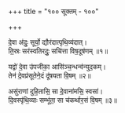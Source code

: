 +++
title = "१०० सूक्तम् - १००"

+++

दे॒वा अ॑दुः॒ सूर्यो॒ द्यौर॑दात्पृथि॒व्य॑दात्।  
ति॒स्रः सर॑स्वतिरदुः॒ सचि॑त्ता विष॒दूष॑णम् ॥१॥

यद्वो॑ दे॒वा उ॑पजीका॒ आसि॑ञ्च॒न्धन्व॑न्युद॒कम्।  
तेन॑ दे॒वप्र॑सूतेने॒दं दू॑षयता वि॒षम् ॥२॥

असु॑राणां दुहि॒तासि॒ सा दे॒वाना॑मसि॒ स्वसा॑।  
दि॒वस्पृ॑थि॒व्याः सम्भू॑ता॒ सा च॑कर्थार॒सं वि॒षम् ॥३॥
